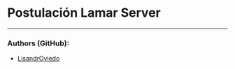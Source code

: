 # Postulación Lamar Server

---

### Authors (GitHub):

- [LisandrOviedo](https://github.com/LisandrOviedo)
